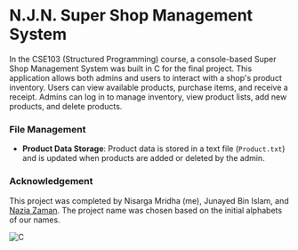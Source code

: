 # N.J.N. Super Shop Management System
In the CSE103 (Structured Programming) course, a console-based Super Shop Management System was built in C for the final project. This application allows both admins and users to interact with a shop's product inventory. Users can view available products, purchase items, and receive a receipt. Admins can log in to manage inventory, view product lists, add new products, and delete products.

### File Management
- **Product Data Storage**: Product data is stored in a text file (`Product.txt`) and is updated when products are added or deleted by the admin.

### Acknowledgement
This project was completed by Nisarga Mridha (me), Junayed Bin Islam, and [Nazia Zaman](https://github.com/NZR19). The project name was chosen based on the initial alphabets of our names.

![C](https://img.shields.io/badge/language-C-blue)
